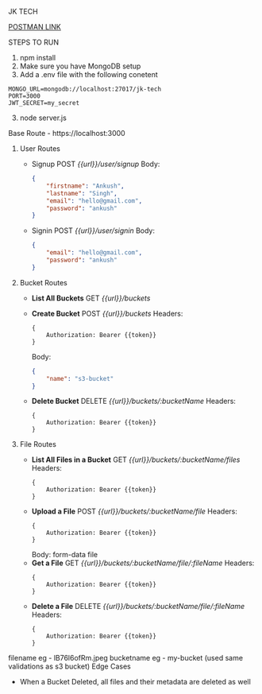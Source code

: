 JK TECH

<a href="https://www.postman.com/galactic-moon-277319/workspace/ankush-workspace/collection/36319193-6c276244-059b-4402-b438-ad0b464f22ed?action=share&creator=36319193">POSTMAN LINK</a>

STEPS TO RUN
1. npm install
2. Make sure you have MongoDB setup
3. Add a .env file with the following conetent
  ```
  MONGO_URL=mongodb://localhost:27017/jk-tech
  PORT=3000
  JWT_SECRET=my_secret
```
3. node server.js

Base Route - https://localhost:3000

1. User Routes
   - Signup 
     POST <i>{{url}}/user/signup</i>
     Body:
     ```json
     {
         "firstname": "Ankush",
         "lastname": "Singh",
         "email": "hello@gmail.com",
         "password": "ankush"
     }
     ```
   - Signin
     POST <i>{{url}}/user/signin</i>
     Body:
     ```json
     {
         "email": "hello@gmail.com",
         "password": "ankush"
     }
     ```

2. Bucket Routes
   - <b>List All Buckets</b>
     GET <i>{{url}}/buckets</i>
     
   - <b>Create Bucket</b>
     POST <i>{{url}}/buckets</i>
     Headers:
     ```
     {
         Authorization: Bearer {{token}}
     }
     ```
     Body:
     ```json
     {
         "name": "s3-bucket"
     }
     ```
   - <b>Delete Bucket</b>
     DELETE <i>{{url}}/buckets/:bucketName</i>
     Headers:
     ```
     {
         Authorization: Bearer {{token}}
     }
     ```

3. File Routes
   - <b>List All Files in a Bucket</b>
     GET <i>{{url}}/buckets/:bucketName/files</i>
     Headers:
     ```
     {
         Authorization: Bearer {{token}}
     }
     ```
   - <b>Upload a File</b>
     POST <i>{{url}}/buckets/:bucketName/file</i>
     Headers:
     ```
     {
         Authorization: Bearer {{token}}
     }
     ```
     Body: form-data file
   - <b>Get a File</b>
     GET <i>{{url}}/buckets/:bucketName/file/:fileName</i>
     Headers:
     ```
     {
         Authorization: Bearer {{token}}
     }
     ```
   - <b>Delete a File</b>
     DELETE <i>{{url}}/buckets/:bucketName/file/:fileName</i>
     Headers:
     ```
     {
         Authorization: Bearer {{token}}
     }
     ```
filename eg - lB76l6ofRm.jpeg
bucketname eg - my-bucket (used same validations as s3 bucket)
Edge Cases 
- When a Bucket Deleted, all files and their metadata are deleted as well

